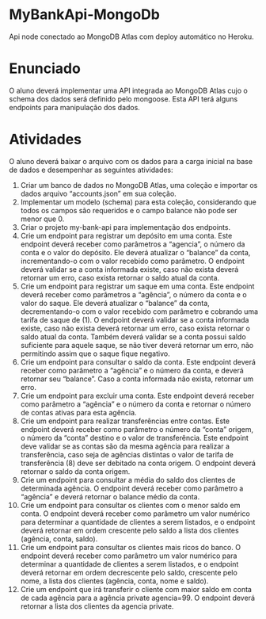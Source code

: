 # MyBankApi-MongoDb
Api node conectado ao MongoDB Atlas com deploy automático no Heroku.

# Enunciado
O aluno deverá implementar uma API integrada ao MongoDB Atlas cujo o schema dos
dados será definido pelo mongoose. Esta API terá alguns endpoints para manipulação dos
dados.

# Atividades
O aluno deverá baixar o arquivo com os dados para a carga inicial na base de dados e
desempenhar as seguintes atividades:
1. Criar um banco de dados no MongoDB Atlas, uma coleção e importar os dados
arquivo “accounts.json” em sua coleção.
2. Implementar um modelo (schema) para esta coleção, considerando que todos os
campos são requeridos e o campo balance não pode ser menor que 0.
3. Criar o projeto my-bank-api para implementação dos endpoints.
4. Crie um endpoint para registrar um depósito em uma conta. Este endpoint deverá
receber como parâmetros a “agencia”, o número da conta e o valor do depósito. Ele
deverá atualizar o “balance” da conta, incrementando-o com o valor recebido como
parâmetro. O endpoint deverá validar se a conta informada existe, caso não exista
deverá retornar um erro, caso exista retornar o saldo atual da conta.
5. Crie um endpoint para registrar um saque em uma conta. Este endpoint deverá
receber como parâmetros a “agência”, o número da conta e o valor do saque. Ele
deverá atualizar o “balance” da conta, decrementando-o com o valor recebido com
parâmetro e cobrando uma tarifa de saque de (1). O endpoint deverá validar se a
conta informada existe, caso não exista deverá retornar um erro, caso exista retornar
o saldo atual da conta. Também deverá validar se a conta possui saldo suficiente
para aquele saque, se não tiver deverá retornar um erro, não permitindo assim que
o saque fique negativo.
6. Crie um endpoint para consultar o saldo da conta. Este endpoint deverá receber
como parâmetro a “agência” e o número da conta, e deverá retornar seu “balance”.
Caso a conta informada não exista, retornar um erro.
7. Crie um endpoint para excluir uma conta. Este endpoint deverá receber como
parâmetro a “agência” e o número da conta e retornar o número de contas ativas
para esta agência.
8. Crie um endpoint para realizar transferências entre contas. Este endpoint deverá
receber como parâmetro o número da “conta” origem, o número da “conta” destino e
o valor de transferência. Este endpoint deve validar se as contas são da mesma
agência para realizar a transferência, caso seja de agências distintas o valor de tarifa
de transferência (8) deve ser debitado na conta origem. O endpoint deverá retornar
o saldo da conta origem.
9. Crie um endpoint para consultar a média do saldo dos clientes de determinada
agência. O endpoint deverá receber como parâmetro a “agência” e deverá retornar
o balance médio da conta.
10. Crie um endpoint para consultar os clientes com o menor saldo em conta. O endpoint
deverá receber como parâmetro um valor numérico para determinar a quantidade de
clientes a serem listados, e o endpoint deverá retornar em ordem crescente pelo
saldo a lista dos clientes (agência, conta, saldo).
11. Crie um endpoint para consultar os clientes mais ricos do banco. O endpoint deverá
receber como parâmetro um valor numérico para determinar a quantidade de clientes
a serem listados, e o endpoint deverá retornar em ordem decrescente pelo saldo,
crescente pelo nome, a lista dos clientes (agência, conta, nome e saldo).
12. Crie um endpoint que irá transferir o cliente com maior saldo em conta de cada
agência para a agência private agencia=99. O endpoint deverá retornar a lista dos
clientes da agencia private.
